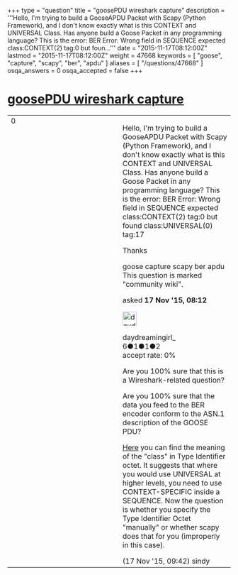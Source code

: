+++
type = "question"
title = "goosePDU wireshark capture"
description = '''Hello, I&#x27;m trying to build a GooseAPDU Packet with Scapy (Python Framework), and I don&#x27;t know exactly what is this CONTEXT and UNIVERSAL Class. Has anyone build a Goose Packet in any programming language?  This is the error: BER Error: Wrong field in SEQUENCE expected class:CONTEXT(2) tag:0 but foun...'''
date = "2015-11-17T08:12:00Z"
lastmod = "2015-11-17T08:12:00Z"
weight = 47668
keywords = [ "goose", "capture", "scapy", "ber", "apdu" ]
aliases = [ "/questions/47668" ]
osqa_answers = 0
osqa_accepted = false
+++

<div class="headNormal">

# [goosePDU wireshark capture](/questions/47668/goosepdu-wireshark-capture)

</div>

<div id="main-body">

<div id="askform">

<table id="question-table" style="width:100%;"><colgroup><col style="width: 50%" /><col style="width: 50%" /></colgroup><tbody><tr class="odd"><td style="width: 30px; vertical-align: top"><div class="vote-buttons"><div id="post-47668-score" class="post-score" title="current number of votes">0</div><div id="favorite-count" class="favorite-count"></div></div></td><td><div id="item-right"><div class="question-body"><p>Hello, I'm trying to build a GooseAPDU Packet with Scapy (Python Framework), and I don't know exactly what is this CONTEXT and UNIVERSAL Class. Has anyone build a Goose Packet in any programming language? This is the error: BER Error: Wrong field in SEQUENCE expected class:CONTEXT(2) tag:0 but found class:UNIVERSAL(0) tag:17</p><p>Thanks</p></div><div id="question-tags" class="tags-container tags">goose capture scapy ber apdu</div><div id="question-controls" class="post-controls"><div class="community-wiki">This question is marked "community wiki".</div></div><div class="post-update-info-container"><div class="post-update-info post-update-info-user"><p>asked <strong>17 Nov '15, 08:12</strong></p><img src="https://secure.gravatar.com/avatar/eee65d5449a31f0305f39bd040a24272?s=32&amp;d=identicon&amp;r=g" class="gravatar" width="32" height="32" alt="daydreamingirl_&#39;s gravatar image" /><p>daydreamingirl_<br />
<span class="score" title="6 reputation points">6</span><span title="1 badges"><span class="badge1">●</span><span class="badgecount">1</span></span><span title="1 badges"><span class="silver">●</span><span class="badgecount">1</span></span><span title="2 badges"><span class="bronze">●</span><span class="badgecount">2</span></span><br />
<span class="accept_rate" title="Rate of the user&#39;s accepted answers">accept rate:</span> <span title="daydreamingirl_ has no accepted answers">0%</span></p></div></div><div id="comments-container-47668" class="comments-container"><span id="47672"></span><div id="comment-47672" class="comment"><div id="post-47672-score" class="comment-score"></div><div class="comment-text"><p>Are you 100% sure that this is a Wireshark-related question?</p><p>Are you 100% sure that the data you feed to the BER encoder conform to the ASN.1 description of the GOOSE PDU?</p><p><a href="https://en.wikipedia.org/wiki/X.690#BER_encoding">Here</a> you can find the meaning of the "class" in Type Identifier octet. It suggests that where you would use UNIVERSAL at higher levels, you need to use CONTEXT-SPECIFIC inside a SEQUENCE. Now the question is whether you specify the Type Identifier Octet "manually" or whether scapy does that for you (improperly in this case).</p></div><div id="comment-47672-info" class="comment-info"><span class="comment-age">(17 Nov '15, 09:42)</span> sindy</div></div></div><div id="comment-tools-47668" class="comment-tools"></div><div class="clear"></div><div id="comment-47668-form-container" class="comment-form-container"></div><div class="clear"></div></div></td></tr></tbody></table>

</div>

</div>


